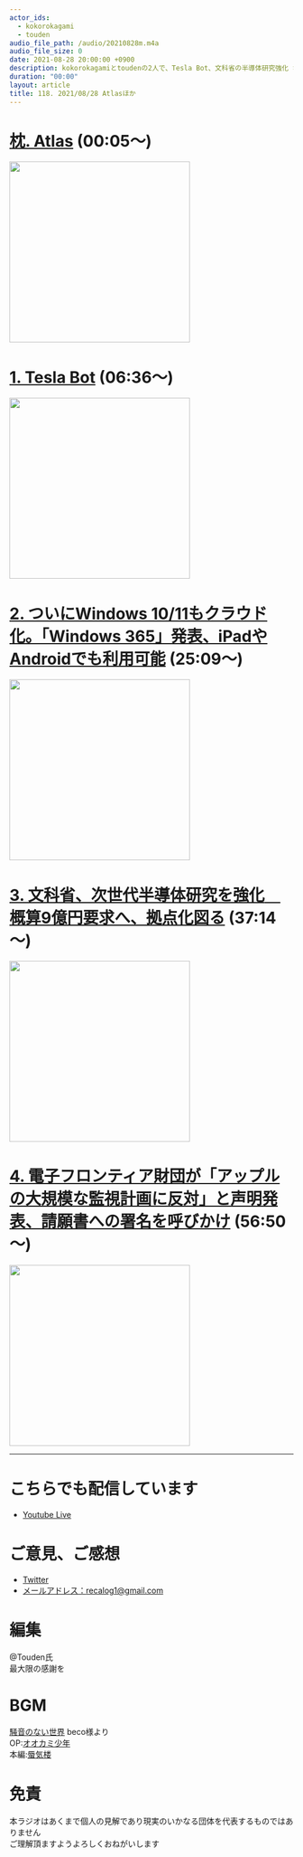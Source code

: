 ```yaml
---
actor_ids:
  - kokorokagami
  - touden
audio_file_path: /audio/20210828m.m4a
audio_file_size: 0
date: 2021-08-28 20:00:00 +0900
description: kokorokagamiとtoudenの2人で、Tesla Bot、文科省の半導体研究強化 などについて話しました。
duration: "00:00"
layout: article
title: 118. 2021/08/28 Atlasほか
---
```


# [枕. Atlas](https://gigazine.net/news/20210818-bostondynamics-atlas-parkour/) (00:05～)

[<img src="https://i.gzn.jp/img/2021/08/18/bostondynamics-atlas-parkour/00_m.jpg" width="320dp">](https://gigazine.net/news/20210818-bostondynamics-atlas-parkour/)  

# [1. Tesla Bot](https://robotstart.info/2021/08/23/teslabot-concept.html) (06:36～)

[<img src="https://robotstart.info/wp-content/uploads/2021/08/teslabot-00.jpg" width="320dp">](https://robotstart.info/2021/08/23/teslabot-concept.html)  

# [2. ついにWindows 10/11もクラウド化。「Windows 365」発表、iPadやAndroidでも利用可能](https://japanese.engadget.com/windows-365-020020377.html) (25:09～)

[<img src="https://s.yimg.com/os/creatr-uploaded-images/2021-07/3fe82df0-e505-11eb-bcfd-9251f1d1f240" width="320dp">](https://japanese.engadget.com/windows-365-020020377.html)  

# [3. 文科省、次世代半導体研究を強化　概算9億円要求へ、拠点化図る](https://news.yahoo.co.jp/articles/589540992659bef6882208bd3aa99c4aabae8321) (37:14～)

[<img src="https://media.image.infoseek.co.jp/isnews/photos/yomiuri/20210917_yol_oyt1t50122_0-enlarge.jpg" width="320dp">](https://news.yahoo.co.jp/articles/589540992659bef6882208bd3aa99c4aabae8321)  

# [4. 電子フロンティア財団が「アップルの大規模な監視計画に反対」と声明発表、請願書への署名を呼びかけ](https://jp.techcrunch.com/2021/08/24/speak-out-against-apple-surveillance/) (56:50～)

[<img src="https://jp.techcrunch.com/wp-content/uploads/2021/08/2021-08-24-010-001.jpg" width="320dp">](https://jp.techcrunch.com/2021/08/24/speak-out-against-apple-surveillance/)  

___

# こちらでも配信しています
- [Youtube Live](https://www.youtube.com/channel/UCD1zo-WnyFdE5w0pqvKblkA)

# ご意見、ご感想
- [Twitter](https://twitter.com/recalog1)
- [メールアドレス：recalog1@gmail.com](recalog1@gmail.com)

# 編集

@Touden氏  
最大限の感謝を  

# BGM

[騒音のない世界](http://noiselessworld.net/) beco様より  
OP:[オオカミ少年](https://soundcloud.com/baron1_3/wolfboy)  
本編:[蜃気楼](https://soundcloud.com/baron1_3/shinkirou)  

# 免責

本ラジオはあくまで個人の見解であり現実のいかなる団体を代表するものではありません  
ご理解頂ますようよろしくおねがいします  